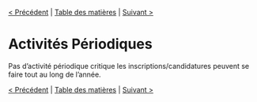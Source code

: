 [< Précédent](./1000-procedureDeploiement.md) | [Table des matières](./9999-toc.md) | [Suivant >](./1200-procedureDeBackup.md)

# Activités Périodiques

Pas d’activité périodique critique les inscriptions/candidatures peuvent se faire tout au long de l’année. 

[< Précédent](./1000-procedureDeploiement.md) | [Table des matières](./9999-toc.md) | [Suivant >](./1200-procedureDeBackup.md)
